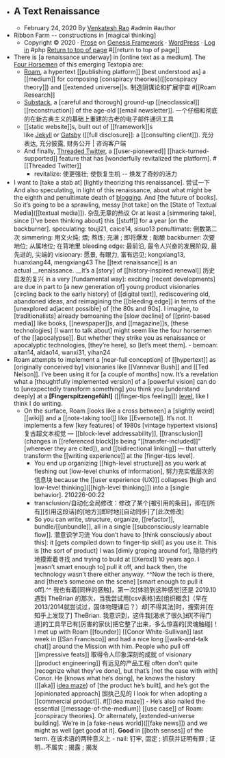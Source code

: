 - ## A Text Renaissance
    - February 24, 2020 By [Venkatesh Rao](https://www.ribbonfarm.com/author/admin/) #admin #author
- Ribbon Farm -- constructions in [magical thinking] 
    - Copyright © 2020 · [Prose](http://www.studiopress.com/themes/prose) on [Genesis Framework](https://www.studiopress.com/) · [WordPress](https://wordpress.org/) · [Log in](https://www.ribbonfarm.com/wp-login.php) #php
[Return to top of page](https://www.ribbonfarm.com/2020/02/24/a-text-renaissance/#wrap) #[[return to top of page]]
- There is [a renaissance underway] in [online text as a medium]. The [Four Horsemen]([[horsemen]]) of this emerging Textopia are:
    - [Roam](https://roamresearch.com/), a hypertext [[publishing platform]] [best understood as] a [[medium]] for composing [conspiracy theories]([[conspiracy theory]]) and [[extended universe]]s. 制造阴谋论和扩展宇宙 #[[Roam Research]]
    - [Substack](https://substack.com/), a [careful and thorough] ground-up [[neoclassical]] [[reconstruction]] of the age-old [[email newsletter]]. 一个仔细和彻底的在新古典主义的基础上重建的古老的电子邮件通讯工具
    - [[static website]]s, built out of [[framework]]s like [Jekyll](https://jekyllrb.com/) or [Gatsby](http://gatsbyjs.org/) ([[full disclosure]]: a [[consulting client]]). 充分表达, 充分披露, 财务公开 | 咨询客户端
    - And finally, [Threaded Twitter](https://twitter.com/vgr/status/1205983999274840064), a [[user-pioneered]] [[hack-turned-supported]] feature that has [wonderfully revitalized the platform]. #[[Threaded Twitter]]
        - revitalize: 使更强壮; 使恢复生机 -- 焕发了奇妙的活力
- I want to [take a stab at] [lightly theorizing this renaissance]. 尝试一下 And also speculating, in light of this renaissance, about what might be the eighth and penultimate death of [blogging]([[blog]]). And [the future of books]. So it’s going to be a sprawling, messy [hot take] on the [State of Textual Media]([[textual media]]). 杂乱无章的热议 Or at least a [simmering take], since [I’ve been thinking about] this [[stuff]] for a year [on the backburner]. 
    speculating: touji21, caice14, sisuo13
penultimate: 倒数第二次
    simmering: 用文火炖; 煨; 熬炼; 充满 ; 即将爆发 ; 酝酿
backburner: 次要地位; 从属地位; 在背地里
    bleeding edge: 最前沿, 最令人兴奋的发展阶段, 最先进的, 尖端的
visionary: 愿景, 有眼力, 富有远见; kongxiang13, huanxiang44, mengxiang43
    The [[text renaissance]] is an actual __renaissance. __It’s a [story] of [[history-inspired renewal]] 历史启发的复兴 in a very [fundamental way]: exciting [recent developments] are due in part to [a new generation of] young product visionaries [circling back to the early history] of [[digital text]], rediscovering old, abandoned ideas, and reimagining the [[bleeding edge]] in terms of the [unexplored adjacent possible] of [the 80s and 90s].
    I imagine, to [traditionalists] already bemoaning the [slow decline] of [[print-based media]] like books, [[newspaper]]s, and [[magazine]]s, [these technologies] [I want to talk about] might seem like the four horsemen of the [[apocalypse]]. But whether they strike you as renaissance or apocalyptic technologies, [they’re here], so [let’s meet them].
        - bemoan: aitan14, aidao14, wanxi31, yihan24
- Roam attempts to implement a [near-full conception] of [[hypertext]] as [originally conceived by] visionaries like [[Vannevar Bush]] and [[Ted Nelson]]. I’ve been using it for [a couple of months] now. It’s a revelation what a [thoughtfully implemented version] of a [powerful vision] can do to [unexpectedly transform something] you think you [understand deeply] at a __[Fingerspitzengefühl]__ ([[finger-tips feeling]]) [level](https://en.wikipedia.org/wiki/Fingerspitzengef%C3%BChl), like I think I do writing.
    - On the surface, Roam [looks like a cross between] a [slightly weird] [[wiki]] and a [[note-taking tool]] like [[Evernote]]. It’s not. It implements a few [key features] of 1980s [vintage hypertext visions] 复古超文本视觉 — [[block-level addressability]], [[transclusion]] (changes in [[referenced block]]s being “[[transfer-included]]” [wherever they are cited]), and [[bidirectional linking]] — that utterly transform the [[writing experience]] at the [finger-tips level]. 
        - You end up organizing [[high-level structure]] as you work at fleshing out [low-level chunks of information], 努力充实低层次的信息块 because the [[user experience (UX)]] collapses [high and low-level thinking]([[high-level thinking]]) into a [single behavior].
210226-00:22
        - transclusion/自动化全局修改：修改了某个[被引用的条目]，即在[所有][引用这段话]的[地方][即时地][自动同步]了[此次修改]
        - So you can write, structure, organize, [[refactor]], bundle/[[unbundle]], all in a single [[subconsciously learnable flow]]. 潜意识学习流 You don’t have to [think consciously about this]: it [gets compiled down to finger-tip skill] as you use it. This is [the sort of product] I was [dimly groping around for], 隐隐约约地摸索着寻找 and trying to build at [[Xerox]] 10 years ago. I [wasn’t smart enough to] pull it off, and back then, the technology wasn’t there either anyway. ^^Now the tech is there, and [there’s someone on the scene] [smart enough to pull it off].^^ 
            我也有着[同样的感触]，第一次[体验到这种感觉]还是 2019.10 遇到 TheBrian 的那次，当我尝试用[csv表格]去[组织概念]（早在2013/2014就尝试过，固体物理课后？）却[不得其法]时，搜索并[在知乎上发现了] TheBrian. 我意识到，这件我[渴求了很久]却[不得门道]的工具早已有[厉害的家伙]把它整了出来，多么惊喜的[灵魂触碰]！
            I met up with Roam [[founder]] [[Conor White-Sullivan]] last week in [[San Francisco]] and had a nice long [[walk-and-talk chat]] around the Mission with him. People who pull off [[impressive feats]] 取得令人印象深刻的成就 of visionary [[product engineering]] 有远见的产品工程 often don’t quite [recognize what they’ve done], but that’s [not the case with with] Conor. He [knows what he’s doing], he knows the history ([[aka]] [idea maze](https://cdixon.org/2013/08/04/the-idea-maze)) of [the product he’s built], and he’s got the [opinionated approach] 固执己见的 I look for when adopting a [[commercial product]]. #[[idea maze]]
                - He’s also nailed the essential [[message-of-the-medium]] [[use case]] of Roam: [conspiracy theories]. Or alternately, [extended-universe building]. We’re in [a fake-news world]([[fake news]]) and we might as well [get good at it]. __Good__ in [[both senses]] of the term. 在该术语的两种意义上 
                - nail: 钉牢, 固定 ; 抓获并证明有罪 ; 证明…不属实 ; 揭露 ; 揭发 
